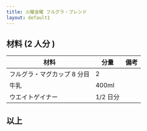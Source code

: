 ```yaml
---
title: 火曜金曜 フルグラ・ブレンド
layout: default1
---
```

## 材料 (2 人分 )

| 材料 | 分量 | 備考 |
| --- | --- | ---- |
| フルグラ・マグカップ 8 分目 | 2 | |
| 牛乳 | 400ml | |
| ウエイトゲイナー | 1/2 日分 | |

## 以上
